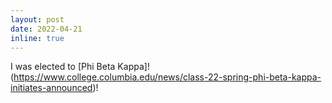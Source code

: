 ```yaml
---
layout: post
date: 2022-04-21
inline: true
---
```


I was elected to [Phi Beta Kappa]!(https://www.college.columbia.edu/news/class-22-spring-phi-beta-kappa-initiates-announced)!
